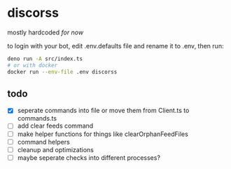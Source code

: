 # discorss

mostly hardcoded _for now_

to login with your bot, edit .env.defaults file and rename it to .env, then run:

```sh
deno run -A src/index.ts
# or with docker
docker run --env-file .env discorss
```

## todo

- [x] seperate commands into file or move them from Client.ts to commands.ts
- [ ] add clear feeds command
- [ ] make helper functions for things like clearOrphanFeedFiles
- [ ] command helpers
- [ ] cleanup and optimizations
- [ ] maybe seperate checks into different processes?
